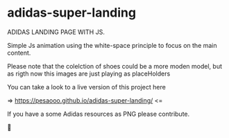 # adidas-super-landing

ADIDAS LANDING PAGE WITH JS. 

Simple Js animation using the white-space principle to focus on the main content. 

Please note that the colelction of shoes could be a more moden model, but as rigth now this images are just playing as placeHolders

You can take a look to a live version of this project here 


=> https://pesaooo.github.io/adidas-super-landing/ <=


If you have a some Adidas resources as PNG please contribute. 

😬
